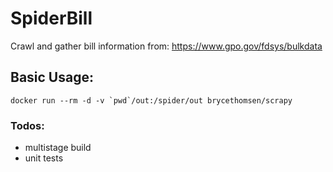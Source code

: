 # SpiderBill
Crawl and gather bill information from: https://www.gpo.gov/fdsys/bulkdata

## Basic Usage:
```
docker run --rm -d -v `pwd`/out:/spider/out brycethomsen/scrapy
```

### Todos:
- multistage build
- unit tests